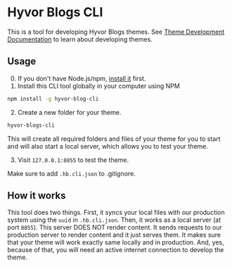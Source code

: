# Hyvor Blogs CLI

This is a tool for developing Hyvor Blogs themes. See [Theme Development Documentation](https://blogs.hyvor.com/docs/themes-overview) to learn about developing themes.

## Usage

0. If you don't have Node.js/npm, [install it](https://nodejs.org/en/) first.
1. Install this CLI tool globally in your computer using NPM

```bash
npm install -g hyvor-blog-cli
```

2. Create a new folder for your theme.

```bash
hyvor-blogs-cli
```

This will create all required folders and files of your theme for you to start and will also start a local server, which allows you to test your theme.

3. Visit `127.0.0.1:8855` to test the theme.

Make sure to add `.hb.cli.json` to .gitignore.

## How it works

This tool does two things. First, it syncs your local files with our production system using the `uuid` in `.hb.cli.json`. Then, it works as a local server (at port `8855`). This server DOES NOT render content. It sends requests to our production server to render content and it just serves them. It makes sure that your theme will work exactly same locally and in production. And, yes, because of that, you will need an active internet connection to develop the theme.